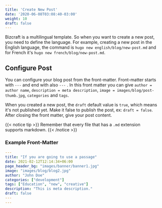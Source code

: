 ```yaml
---
title: 'Create New Post'
date: '2020-06-08T03:08:40-03:00'
weight: 10
draft: false
---
```


Bizcraft is a multilingual template. So when you want to create a new post, you need to define the language. For example, creating a new post in the English language, the command is `hugo new english/blog/new-post.md` and for French it's `hugo new french/blog/new-post.md`.

## Configure Post

You can configure your blog post from the front-matter. Front-matter starts with `---` and end with also `---` . In this front matter you can give `author = author name`, `description = meta description`, `image = images/blog/post-thumb.jpg`, `categories` and `tags`.

When you created a new post, the `draft` default value is `true`, which means it's not published yet. Make it false to publish the post, ex: `draft = false`.
After closing the front matter, give your post content. 

{{< notice tip >}}
Remember that every file that has a `.md` extension supports markdown.
{{< /notice >}}

### Example Front-Matter

```yml
---
title: "If you are going to use a passage"
date: 2021-02-12T12:14:34+06:00
page_header_bg: "images/banner/banner1.jpg"
image: "images/blog/blog2.jpg"
author: "John Doe"
categories: ["development"]
tags: ["Education", "new", "creative"]
description: "This is meta description."
draft: false
---
---